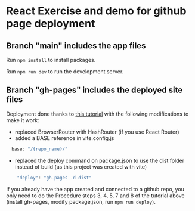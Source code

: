 # React Exercise and demo for github page deployment

## Branch "main" includes the app files

Run `npm install` to install packages.

Run `npm run dev` to run the development server.

## Branch "gh-pages" includes the deployed site files

Deployment done thanks to [this tutorial](https://github.com/gitname/react-gh-pages) with the following modifications to make it work:
* replaced BrowserRouter with HashRouter (if you use React Router)
* added a BASE reference in vite.config.js
```javascript
  base: "/{repo_name}/"
```
* replaced the deploy command on package.json to use the dist folder instead of build (as this project was created with vite)
```javascript
    "deploy": "gh-pages -d dist"
```

If you already have the app created and connected to a github repo, you only need to do the Procedure steps 3, 4, 5, 7 and 8 of the tutorial above (install gh-pages, modify package.json, run `npm run deploy`).
 
